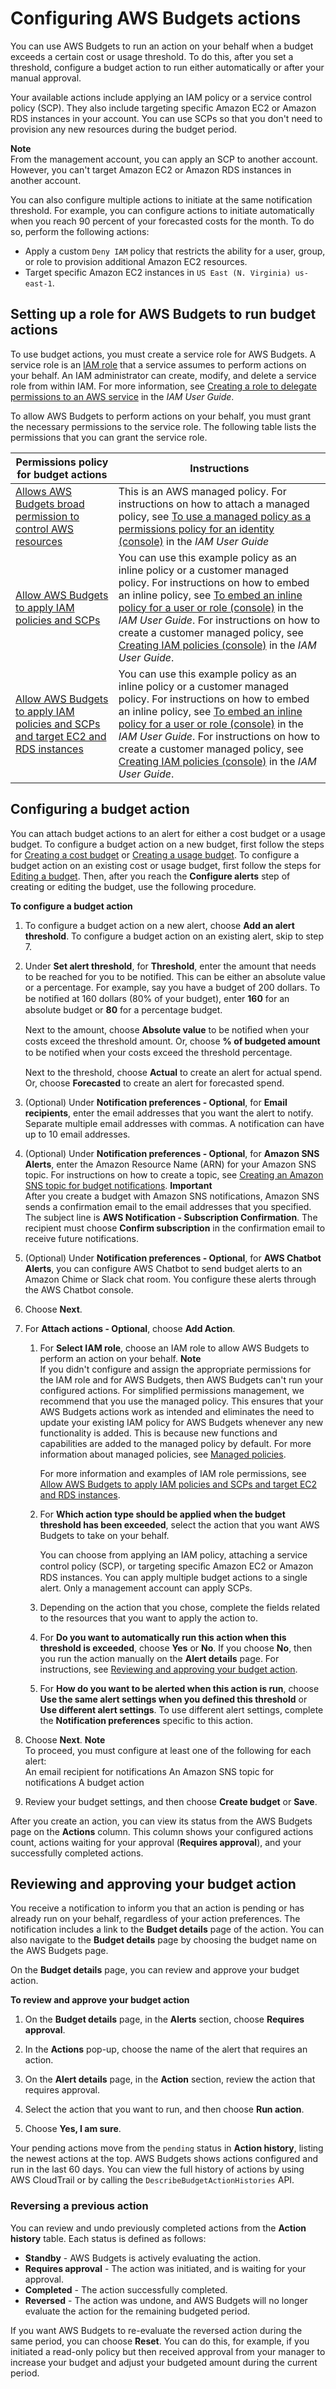 # Configuring AWS Budgets actions<a name="budgets-controls"></a>

You can use AWS Budgets to run an action on your behalf when a budget exceeds a certain cost or usage threshold\. To do this, after you set a threshold, configure a budget action to run either automatically or after your manual approval\.

Your available actions include applying an IAM policy or a service control policy \(SCP\)\. They also include targeting specific Amazon EC2 or Amazon RDS instances in your account\. You can use SCPs so that you don't need to provision any new resources during the budget period\.

**Note**  
From the management account, you can apply an SCP to another account\. However, you can't target Amazon EC2 or Amazon RDS instances in another account\. 

You can also configure multiple actions to initiate at the same notification threshold\. For example, you can configure actions to initiate automatically when you reach 90 percent of your forecasted costs for the month\. To do so, perform the following actions:
+ Apply a custom `Deny IAM` policy that restricts the ability for a user, group, or role to provision additional Amazon EC2 resources\.
+ Target specific Amazon EC2 instances in `US East (N. Virginia) us-east-1`\.

## Setting up a role for AWS Budgets to run budget actions<a name="budgets-action-role"></a>

To use budget actions, you must create a service role for AWS Budgets\.  A service role is an [IAM role](https://docs.aws.amazon.com/IAM/latest/UserGuide/id_roles.html) that a service assumes to perform actions on your behalf\. An IAM administrator can create, modify, and delete a service role from within IAM\. For more information, see [Creating a role to delegate permissions to an AWS service](https://docs.aws.amazon.com/IAM/latest/UserGuide/id_roles_create_for-service.html) in the *IAM User Guide*\. 

To allow AWS Budgets to perform actions on your behalf, you must grant the necessary permissions to the service role\. The following table lists the permissions that you can grant the service role\.


| Permissions policy for budget actions | Instructions | 
| --- | --- | 
|  [Allows AWS Budgets broad permission to control AWS resources](billing-permissions-ref.md#budget-managedIAM-SSM)  |  This is an AWS managed policy\. For instructions on how to attach a managed policy, see [To use a managed policy as a permissions policy for an identity \(console\)](https://docs.aws.amazon.com/IAM/latest/UserGuide/access_policies_manage-attach-detach.html#access_policies_manage-attach-detach-console) in the *IAM User Guide*  | 
|  [Allow AWS Budgets to apply IAM policies and SCPs](billing-example-policies.md#example-budgets-IAM-SCP)  |  You can use this example policy as an inline policy or a customer managed policy\. For instructions on how to embed an inline policy, see [To embed an inline policy for a user or role \(console\)](https://docs.aws.amazon.com/IAM/latest/UserGuide/access_policies_manage-attach-detach.html#embed-inline-policy-console) in the *IAM User Guide*\. For instructions on how to create a customer managed policy, see [Creating IAM policies \(console\)](https://docs.aws.amazon.com/IAM/latest/UserGuide/access_policies_create-console.html) in the *IAM User Guide*\.  | 
|  [Allow AWS Budgets to apply IAM policies and SCPs and target EC2 and RDS instances](billing-example-policies.md#example-budgets-applySCP)  |  You can use this example policy as an inline policy or a customer managed policy\. For instructions on how to embed an inline policy, see [To embed an inline policy for a user or role \(console\)](https://docs.aws.amazon.com/IAM/latest/UserGuide/access_policies_manage-attach-detach.html#embed-inline-policy-console) in the *IAM User Guide*\. For instructions on how to create a customer managed policy, see [Creating IAM policies \(console\)](https://docs.aws.amazon.com/IAM/latest/UserGuide/access_policies_create-console.html) in the *IAM User Guide*\.  | 

## Configuring a budget action<a name="budgets-action-configure"></a>

You can attach budget actions to an alert for either a cost budget or a usage budget\. To configure a budget action on a new budget, first follow the steps for [Creating a cost budget](budgets-create.md#create-cost-budget) or [Creating a usage budget](budgets-create.md#create-usage-budget)\. To configure a budget action on an existing cost or usage budget, first follow the steps for [Editing a budget](budgets-edit.md)\. Then, after you reach the **Configure alerts** step of creating or editing the budget, use the following procedure\.<a name="create-budget-action"></a>

**To configure a budget action**

1. To configure a budget action on a new alert, choose **Add an alert threshold**\. To configure a budget action on an existing alert, skip to step 7\.

1. Under **Set alert threshold**, for **Threshold**, enter the amount that needs to be reached for you to be notified\. This can be either an absolute value or a percentage\. For example, say you have a budget of 200 dollars\. To be notiﬁed at 160 dollars \(80% of your budget\), enter **160** for an absolute budget or **80** for a percentage budget\.

   Next to the amount, choose **Absolute value** to be notiﬁed when your costs exceed the threshold amount\. Or, choose **% of budgeted amount** to be notiﬁed when your costs exceed the threshold percentage\.

   Next to the threshold, choose **Actual** to create an alert for actual spend\. Or, choose **Forecasted** to create an alert for forecasted spend\.

1. \(Optional\) Under **Notification preferences \- Optional**, for **Email recipients**, enter the email addresses that you want the alert to notify\. Separate multiple email addresses with commas\. A notification can have up to 10 email addresses\.

1. \(Optional\) Under **Notification preferences \- Optional**, for **Amazon SNS Alerts**, enter the Amazon Resource Name \(ARN\) for your Amazon SNS topic\. For instructions on how to create a topic, see [Creating an Amazon SNS topic for budget notifications](budgets-sns-policy.md)\.
**Important**  
After you create a budget with Amazon SNS notifications, Amazon SNS sends a confirmation email to the email addresses that you specified\. The subject line is **AWS Notification \- Subscription Confirmation**\. The recipient must choose **Confirm subscription** in the confirmation email to receive future notifications\.

1. \(Optional\) Under **Notification preferences \- Optional**, for **AWS Chatbot Alerts**, you can configure AWS Chatbot to send budget alerts to an Amazon Chime or Slack chat room\. You configure these alerts through the AWS Chatbot console\.

1. Choose **Next**\.

1. For **Attach actions \- Optional**, choose **Add Action**\.

   1. For **Select IAM role**, choose an IAM role to allow AWS Budgets to perform an action on your behalf\.
**Note**  
If you didn't configure and assign the appropriate permissions for the IAM role and for AWS Budgets, then AWS Budgets can't run your configured actions\. For simplified permissions management, we recommend that you use the managed policy\. This ensures that your AWS Budgets actions work as intended and eliminates the need to update your existing IAM policy for AWS Budgets whenever any new functionality is added\. This is because new functions and capabilities are added to the managed policy by default\. For more information about managed policies, see [Managed policies](billing-permissions-ref.md#managed-policies)\.

       For more information and examples of IAM role permissions, see [Allow AWS Budgets to apply IAM policies and SCPs and target EC2 and RDS instances](billing-example-policies.md#example-budgets-applySCP)\.

   1. For **Which action type should be applied when the budget threshold has been exceeded**, select the action that you want AWS Budgets to take on your behalf\.

      You can choose from applying an IAM policy, attaching a service control policy \(SCP\), or targeting speciﬁc Amazon EC2 or Amazon RDS instances\. You can apply multiple budget actions to a single alert\. Only a management account can apply SCPs\.

   1. Depending on the action that you chose, complete the fields related to the resources that you want to apply the action to\.

   1. For **Do you want to automatically run this action when this threshold is exceeded**, choose **Yes** or **No**\. If you choose **No**, then you run the action manually on the **Alert details** page\. For instructions, see [Reviewing and approving your budget action](#budgets-action-review)\.

   1. For **How do you want to be alerted when this action is run**, choose **Use the same alert settings when you defined this threshold** or **Use different alert settings**\. To use different alert settings, complete the **Notification preferences** specific to this action\.

1. Choose **Next**\.
**Note**  
To proceed, you must configure at least one of the following for each alert:  
An email recipient for notifications
An Amazon SNS topic for notifications
A budget action

1. Review your budget settings, and then choose **Create budget** or **Save**\.

After you create an action, you can view its status from the AWS Budgets page on the **Actions** column\. This column shows your configured actions count, actions waiting for your approval \(**Requires approval**\), and your successfully completed actions\.

## Reviewing and approving your budget action<a name="budgets-action-review"></a>

You receive a notification to inform you that an action is pending or has already run on your behalf, regardless of your action preferences\. The notification includes a link to the **Budget details** page of the action\. You can also navigate to the **Budget details** page by choosing the budget name on the AWS Budgets page\.

On the **Budget details** page, you can review and approve your budget action\.<a name="approve-budget-action"></a>

**To review and approve your budget action**

1. On the **Budget details** page, in the **Alerts** section, choose **Requires approval**\.

1. In the **Actions** pop\-up, choose the name of the alert that requires an action\.

1. On the **Alert details** page, in the **Action** section, review the action that requires approval\.

1. Select the action that you want to run, and then choose **Run action**\.

1. Choose **Yes, I am sure**\.

Your pending actions move from the `pending` status in **Action history**, listing the newest actions at the top\. AWS Budgets shows actions configured and run in the last 60 days\. You can view the full history of actions by using AWS CloudTrail or by calling the `DescribeBudgetActionHistories` API\.

### Reversing a previous action<a name="budgets-action-undo"></a>

You can review and undo previously completed actions from the **Action history** table\. Each status is defined as follows:
+ **Standby** \- AWS Budgets is actively evaluating the action\.
+ **Requires approval** \- The action was initiated, and is waiting for your approval\.
+ **Completed** \- The action successfully completed\.
+ **Reversed** \- The action was undone, and AWS Budgets will no longer evaluate the action for the remaining budgeted period\.

If you want AWS Budgets to re\-evaluate the reversed action during the same period, you can choose **Reset**\. You can do this, for example, if you initiated a read\-only policy but then received approval from your manager to increase your budget and adjust your budgeted amount during the current period\.